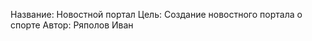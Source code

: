 Название:     Новостной портал
Цель:         Создание новостного портала о спорте
Автор:        Ряполов Иван
